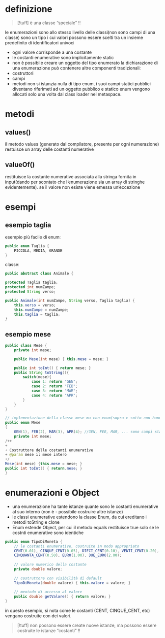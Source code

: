 # definizione
>[!tuff] è una classe “speciale” !!

le enumerazioni sono allo stesso livello delle classi(non sono campi di una classe)
sono un tipo i cui valori possono essere scelti tra un insieme predefinito di identificatori univoci
- ogni valore corrisponde a una costante
- le costanti enumerative sono implicitamente static
- non è possibile creare un oggetto del tipo enumerato
la dichiarazione di una enumerazione può contenere altre componenti tradizionali:
- costruttori
- campi
- metodi
non si istanzia nulla di tipo enum, i suoi campi statici pubblici diventano riferimeti ad un oggetto pubblico e statico
enum vengono allocati solo una volta dal class loader nel metaspace.

# metodi
## values()
il metodo values (generato dal compilatore, presente per ogni numerazione) restuisce un array delle costanti numerative

## valueOf()
restituisce la costante numerative associata alla stringa fornita in input(dando per scontato che l’enumerazione sia un array di stringhe evidentemente). se il valore non esiste viene emessa un’eccezione

# esempi
## esempio taglia

esempio più facile di enum:
```java
public enum Taglia {
	PICCOLA, MEDIA, GRANDE
}
```
classe:
```java
public abstract class Animale {

protected Taglia taglia;
protected int numZampe;
protected String verso;

public Animale(int numZampe, String verso, Taglia taglia) {
	this.verso = verso;
	this.numZampe = numZampe;
	this.taglia = taglia;
}
```

## esempio mese
```java
public class Mese {
	private int mese;

	public Mese(int mese) { this.mese = mese; }

	public int toInt() { return mese; }
	public String toString(){
		switch(mese){
			case 1: return "GEN";
			case 2: return "FEB";
			case 3: return "MAR";
			case 4: return "APR";
		}
	}
}

// implementazione della classe mese ma con enum(sopra e sotto non hanno nessun legame !!!!!! sono 2 implementazioni diverse della stessa cosa)
public enum Mese 
{
	GEN(1), FEB(2), MAR(3), APR(4); //GEN, FEB, MAR, ... sono campi statici pubblici di tipo mese creati con il costruttore e il valore tra parentesi
	private int mese;
/++
+
+ Costruttore delle costanti enumerative
+ @param mese il mese intero
+/
Mese(int mese) {this.mese = mese; }
public int toInt() { return.mese; }
}
```

# enumerazioni e Object
- una enumerazione ha tante istanze quante sono le costanti enumerative al suo interno (non è - possibile costruire altre istanze)
- le classi enumerative estendono la classe Enum, da cui ereditano i metodi toString e clone
- Enum estende Object, per cui il metodo equals restituisce true solo se le costnti enumerative sono identiche
```java
public enum TipoDiMoneta {
	// le costanti enumerative, costruite in modo appropriato
	CENT(0.01), CINQUE_CENT(0.05), DIECI_CENT(0.10), VENTI_CENT(0.20),
	CINQUANTA_CENT(0.50), EURO(1.00), DUE_EURO(2.00);
	
	// valore numerico della costante
	private double valore;
	
	// costruttore con visibilità di default
	TipoDiMoneta(double valore) { this.valore = valore; }
	
	// meotodo di accesso al valore
	public double getValore() { return valore; }
}
```
in questo esempio, si nota come le costanti (CENT, CINQUE_CENT, etc) vengano costruite con dei valori. 
>[!tuff] non possono essere create nuove istanze, ma possono essere costruite le istanze “costanti” !!

